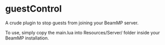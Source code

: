 # guestControl
A crude plugin to stop guests from joining your BeamMP server.

To use, simply copy the main.lua into Resources/Server/ folder inside your BeamMP installation.
